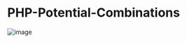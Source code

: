 # PHP-Potential-Combinations
![image](https://user-images.githubusercontent.com/85553852/133622039-67cf501c-0ff5-43f1-a4df-e3db20b1d909.png)
